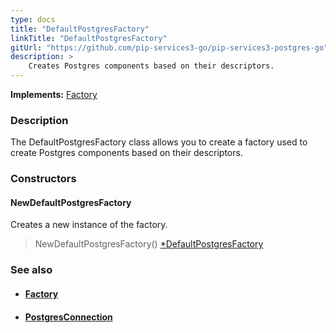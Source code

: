 ```yaml
---
type: docs
title: "DefaultPostgresFactory"
linkTitle: "DefaultPostgresFactory"
gitUrl: "https://github.com/pip-services3-go/pip-services3-postgres-go"
description: > 
    Creates Postgres components based on their descriptors.
---
```


**Implements:** [Factory](../../../components/build/factory)

### Description

The DefaultPostgresFactory class allows you to create a factory used to create Postgres components based on their descriptors.

### Constructors

#### NewDefaultPostgresFactory
Creates a new instance of the factory.

> NewDefaultPostgresFactory() [*DefaultPostgresFactory]()


### See also
- #### [Factory](../../../components/build/factory)
- #### [PostgresConnection](../../connect/postgres_connection)

